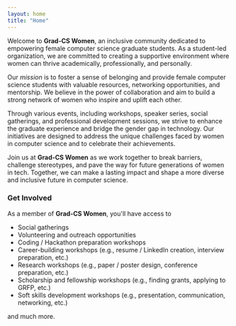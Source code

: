 ```yaml
---
layout: home
title: "Home"
---
```


Welcome to **Grad-CS Women**, an inclusive community dedicated to empowering female computer science graduate students. As a student-led organization, we are committed to creating a supportive environment where women can thrive academically, professionally, and personally.

Our *mission* is to foster a sense of belonging and provide female computer science students with valuable resources, networking opportunities, and mentorship. We believe in the power of collaboration and aim to build a strong network of women who inspire and uplift each other.

Through various events, including workshops, speaker series, social gatherings, and professional development sessions, we strive to enhance the graduate experience and bridge the gender gap in technology. Our initiatives are designed to address the unique challenges faced by women in computer science and to celebrate their achievements.

Join us at **Grad-CS Women** as we work together to break barriers, challenge stereotypes, and pave the way for future generations of women in tech. Together, we can make a lasting impact and shape a more diverse and inclusive future in computer science.

### **Get Involved**
As a member of **Grad-CS Women**, you'll have access to 

* Social gatherings 
* Volunteering and outreach opportunities
* Coding / Hackathon preparation workshops
* Career-building workshops (e.g., resume / LinkedIn creation, interview preparation, etc.)
* Research workshops (e.g., paper / poster design, conference preparation, etc.)
* Scholarship and fellowship workshops (e.g., finding grants, applying to GRFP, etc.)
* Soft skills development workshops (e.g., presentation, communication, networking, etc.)

and much more. 
